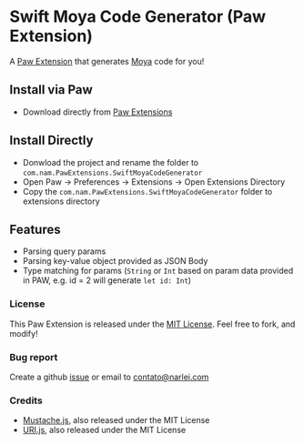 # Swift Moya Code Generator (Paw Extension)

A [Paw Extension](http://luckymarmot.com/paw/extensions/) that generates [Moya](https://github.com/Moya/Moya) code for you!

## Install via Paw
* Download directly from [Paw Extensions](https://paw.cloud/extensions/SwiftMoyaCodeGenerator)

## Install Directly
* Donwload the project and rename the folder to `com.nam.PawExtensions.SwiftMoyaCodeGenerator`
* Open Paw -> Preferences -> Extensions -> Open Extensions Directory
* Copy the `com.nam.PawExtensions.SwiftMoyaCodeGenerator` folder to extensions directory


## Features
* Parsing query params
* Parsing key-value object provided as JSON Body
* Type matching for params (`String` or `Int` based on param data provided in PAW, e.g. id = 2 will generate `let id: Int`)

### License

This Paw Extension is released under the [MIT License](LICENSE). Feel free to fork, and modify!

### Bug report
Create a github [issue](https://github.com/narlei/SwiftMoyaCodeGenerator/issues) or email to contato@narlei.com

### Credits

* [Mustache.js](https://github.com/janl/mustache.js/), also released under the MIT License
* [URI.js](http://medialize.github.io/URI.js/), also released under the MIT License
